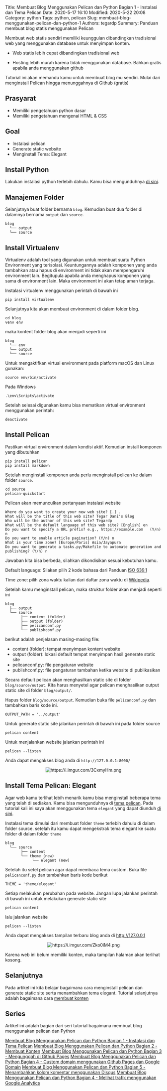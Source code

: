 Title: Membuat Blog Menggunakan Pelican dan Python Bagian 1 - Instalasi dan Tema Pelican
Date: 2020-5-17 16:10
Modified: 2020-5-22 20:08
Category: python
Tags: python, pelican 
Slug: membuat-blog-menggunakan-pelican-dan-python-1
Authors: tegardp
Summary: Panduan membuat blog statis menggunakan Pelican

Membuat web statis sendiri memiliki keunggulan dibandingkan tradisional web yang menggunakan database untuk menyimpan konten.

* Web statis lebih cepat dibandingkan tradisional web

* Hosting lebih murah karena tidak menggunakan database. Bahkan gratis apabila anda menggunakan github

Tutorial ini akan memandu kamu untuk membuat blog mu sendiri. Mulai dari menginstall Pelican hingga menunggahnya di Github (gratis)

## Prasyarat
* Memiliki pengetahuan python dasar
* Memiliki pengetahuan mengenai HTML & CSS

## Goal
 - Instalasi pelican
 - Generate static website
 - Menginstall Tema: Elegant

## Install Python
Lakukan instalasi python terlebih dahulu. Kamu bisa mengunduhnya [di sini](https://www.python.org/downloads/).

## Manajemen Folder

Selanjutnya buat folder bernama `blog`. Kemudian buat dua folder di dalamnya bernama `output` dan `source`.

```
blog
  └── output
  └── source
```

## Install Virtualenv
Virtualenv adalah tool yang digunakan untuk membuat suatu Python Environment yang terisolasi. Keuntungannya adalah komponen yang anda tambahkan atau hapus di environment ini tidak akan mempengaruhi environment lain. Begitupula apabila anda menghapus komponen yang sama di environment lain. Maka environment ini akan tetap aman terjaga.

Instalasi virtualenv menggunakan perintah di bawah ini
```
pip install virtualenv
```

Selanjutnya kita akan membuat environment di dalam folder blog.
```
cd blog
venv env
```

maka kontent folder blog akan menjadi seperti ini
```
blog
  └── env
  └── output
  └── source
```

Untuk mengaktifkan virtual environment pada platform macOS dan Linux gunakan:
```
source env/bin/activate
```

Pada Windows
```
.\env\Scripts\activate
```

Setelah selesai digunakan kamu bisa mematikan virtual environment menggunakan perintah:
```
deactivate
```
## Install Pelican
Pastikan virtual environment dalam kondisi aktif. Kemudian install komponen yang dibutuhkan

```
pip install pelican
pip install markdown
```

Setelah menginstall komponen anda perlu menginstall pelican ke dalam folder `source`.
```
cd source
pelican-quickstart
```

Pelican akan memunculkan pertanyaan instalasi website
```
Where do you want to create your new web site? [.] .
What will be the title of this web site? Tegar Dani's Blog
Who will be the author of this web site? Tegardp
What will be the default language of this web site? [English] en
Do you want to specify a URL prefix? e.g., https://example.com   (Y/n) n
Do you want to enable article pagination? (Y/n) n
What is your time zone? [Europe/Paris] Asia/Jayapura
Do you want to generate a tasks.py/Makefile to automate generation and publishing? (Y/n) n
```
Jawaban kita bisa berbeda, silahkan dikondisikan sesuai kebutuhan kamu.

Default language: Silakan pilih 2 kode bahasa dari Panduan [ISO 639.1](https://www.loc.gov/standards/iso639-2/php/code_list.php)

Time zone: pilih zona waktu kalian dari daftar zona waktu di [Wikipedia](http://en.wikipedia.org/wiki/List_of_tz_database_time_zones).

Setelah kamu menginstall pelican, maka struktur folder akan menjadi seperti ini
```
blog
  ├── output
  └── source
       ├── content (folder)
       ├── output (folder)
       ├── pelicanconf.py
       └── publishconf.py
```
berikut adalah penjelasan masing-masing file:

- content (folder): tempat menyimpan kontent website
- output (folder): lokasi default tempat menyimpan hasil generate static site
- pelicanconf.py: file pengaturan website
- publishconf.py: file pengaturan tambahan ketika website di publikasikan

Secara default pelican akan menghasilkan static site di folder `blog/source/output`. Kita harus menyetel agar pelican menghasilkan output static site di folder `blog/output/`.

Hapus folder `blog/source/output`. Kemudian buka file `pelicanconf.py` dan tambahkan baris kode ini.

```
OUTPUT_PATH = '../output'
```

Untuk generate static site jalankan perintah di bawah ini pada folder source
```
pelican content
```

Untuk menjalankan website jalankan perintah ini
```
pelican --listen
```

Anda dapat mengakses blog anda di `http://127.0.0.1:8000/`

<p align="center">
  <img src="https://i.imgur.com/3CxmyHm.png" alt="https://i.imgur.com/3CxmyHm.png">
</p>

## Install Tema Pelican: Elegant
Agar web kamu terlihat lebih menarik kamu bisa menginstall beberapa tema yang telah di sediakan. Kamu bisa mengunduhnya di [tema pelican](https://github.com/getpelican/pelican-themes).
Pada tutorial kali ini saya akan menggunakan tema `elegant` yang dapat diunduh [di sini](https://github.com/Pelican-Elegant/elegant).

Instalasi tema dimulai dari membuat folder `theme` terlebih dahulu di dalam folder source. setelah itu kamu dapat mengekstrak tema elegant ke suatu folder di dalam folder `theme`
```
blog
  └── source
       ├── content
       └── theme (new)
            └── elegant (new)
```

Setelah itu setel pelican agar dapat membaca tema custom. Buka file `pelicanconf.py` dan tambahkan baris kode berikut

```
THEME = 'theme/elegant'
```

Setiap melakukan perubahan pada website. Jangan lupa jalankan perintah di bawah ini untuk melakukan generate static site
```
pelican content
```

lalu jalankan website
```
pelican --listen
```

Anda dapat mengakses tampilan terbaru blog anda di http://127.0.0.1

<p align="center">
  <img src="https://i.imgur.com/Zko0iM4.png" alt="https://i.imgur.com/Zko0iM4.png">
</p>

Karena web ini belum memiliki konten, maka tampilan halaman akan terlihat kosong.

## Selanjutnya
Pada artikel ini kita belajar bagaimana cara menginstall pelican dan generate static site serta menambahkan tema elegant. Tutorial selanjutnya adalah bagaimana cara [membuat konten]()

## Series
Artikel ini adalah bagian dari seri tutorial bagaimana membuat blog menggunakan pelican dan Python

[Membuat Blog Menggunakan Pelican dan Python Bagian 1 - Instalasi dan Tema Pelican]({filename}/articles/python/membuat-blog-menggunakan-pelican-dan-python-1.md)
[Membuat Blog Menggunakan Pelican dan Python Bagian 2 - Membuat Konten]()
[Membuat Blog Menggunakan Pelican dan Python Bagian 3 - Mengunggah di Github Pages]()
[Membuat Blog Menggunakan Pelican dan Python Bagian 4 - Custom domain menggunakan Github Pages dan Google Domain]()
[Membuat Blog Menggunakan Pelican dan Python Bagian 5 - Menambahkan kolom komentar menggunakan Disqus]()
[Membuat Blog Menggunakan Pelican dan Python Bagian 4 - Melihat trafik menggunakan Google Analytics]()